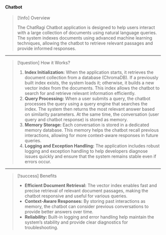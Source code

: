 
#### Chatbot

> [!info] Overview
> 
> The ChatRagi Chatbot application is designed to help users interact with a large collection of documents using natural language queries. The system indexes documents using advanced machine learning techniques, allowing the chatbot to retrieve relevant passages and provide informed responses.

---
> [!question] How it Works?
> 
> 1. **Index Initialization:**
> 	When the application starts, it retrieves the document collection from a database (ChromaDB). If a previously built index exists, the system loads it; otherwise, it builds a new vector index from the documents. This index allows the chatbot to search for and retrieve relevant information efficiently.
> 2. **Query Processing:**
> 	When a user submits a query, the chatbot processes the query using a query engine that searches the index. The system then returns the most relevant answer based on similarity parameters. At the same time, the conversation (user query and chatbot response) is stored as memory.
> 3. **Memory Storage:**
> 	Each conversation is stored in a dedicated memory database. This memory helps the chatbot recall previous interactions, allowing for more context-aware responses in future queries.
> 4. **Logging and Exception Handling:**
> 	The application includes robust logging and exception handling to help developers diagnose issues quickly and ensure that the system remains stable even if errors occur.

---
> [!success] Benefits
> 
> - **Efficient Document Retrieval:**
> 	The vector index enables fast and precise retrieval of relevant document passages, making the chatbot responsive and useful for various queries.
> - **Context-Aware Responses:**
> 	By storing past interactions as memory, the chatbot can consider previous conversations to provide better answers over time.
> - **Reliability:**
> 	Built-in logging and error handling help maintain the system’s stability and provide clear diagnostics for troubleshooting.




